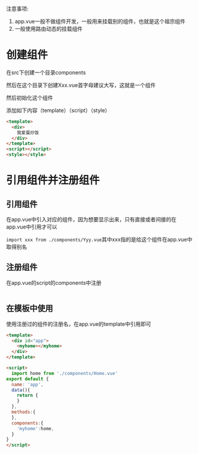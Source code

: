 注意事项:

1. app.vue一般不做组件开发，一般用来挂载别的组件，也就是这个祖宗组件
2. 一般使用路由动态的挂载组件





# 创建组件

在src下创建一个目录components

然后在这个目录下创建Xxx.vue首字母建议大写，这就是一个组件

然后初始化这个组件

添加如下内容（template）（script）（style）

```html
<template>
  <div>
    我爱蛋炒饭
  </div>
</template>
<script></script>
<style></style>
```

# 引用组件并注册组件

## 引用组件

在app.vue中引入对应的组件，因为想要显示出来，只有直接或者间接的在app.vue中引用才可以



`import xxx from ./components/Yyy.vue`其中xxx指的是给这个组件在app.vue中取得别名

## 注册组件

在app.vue的script的components中注册

```

```

## 在模板中使用

使用注册过的组件的注册名，在app.vue的template中引用即可

```html
<template>
  <div id="app">
    <myhome></myhome>
  </div>
</template>

<script>
  import home from './components/Home.vue'
export default {
  name: 'app',
  data(){
    return {
    }
  },
  methods:{
  },
  components:{
    'myhome':home,
  }
}
</script>
```

